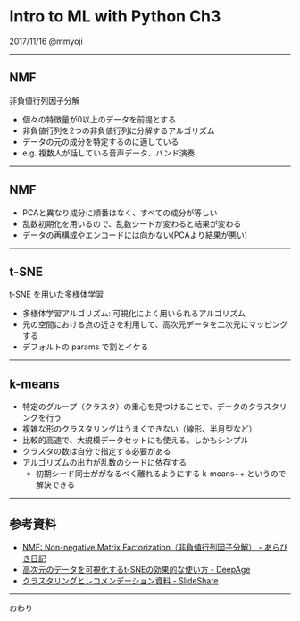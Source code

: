 # Intro to ML with Python Ch3

2017/11/16 @mmyoji

---

## NMF

非負値行列因子分解

* 個々の特徴量が0以上のデータを前提とする
* 非負値行列を2つの非負値行列に分解するアルゴリズム
* データの元の成分を特定するのに適している
* e.g. 複数人が話している音声データ、バンド演奏

---

## NMF

* PCAと異なり成分に順番はなく、すべての成分が等しい
* 乱数初期化を用いるので、乱数シードが変わると結果が変わる
* データの再構成やエンコードには向かない(PCAより結果が悪い)

---

## t-SNE

t-SNE を用いた多様体学習

* 多様体学習アルゴリズム: 可視化によく用いられるアルゴリズム
* 元の空間における点の近さを利用して、高次元データを二次元にマッピングする
* デフォルトの params で割とイケる

---

## k-means

* 特定のグループ（クラスタ）の重心を見つけることで、データのクラスタリングを行う
* 複雑な形のクラスタリングはうまくできない（線形、半月型など）
* 比較的高速で、大規模データセットにも使える。しかもシンプル
* クラスタの数は自分で指定する必要がある
* アルゴリズムの出力が乱数のシードに依存する
  * 初期シード同士ががなるべく離れるようにする k-means++ というので解決できる

---

## 参考資料

* [NMF: Non-negative Matrix Factorization（非負値行列因子分解） - あらびき日記](https://abicky.net/2010/03/25/101719/)
* [高次元のデータを可視化するt-SNEの効果的な使い方 - DeepAge](https://deepage.net/machine_learning/2017/03/08/tsne.html)
* [クラスタリングとレコメンデーション資料 - SlideShare](https://www.slideshare.net/ssuserb5817c/ss-70472536)

---

おわり

